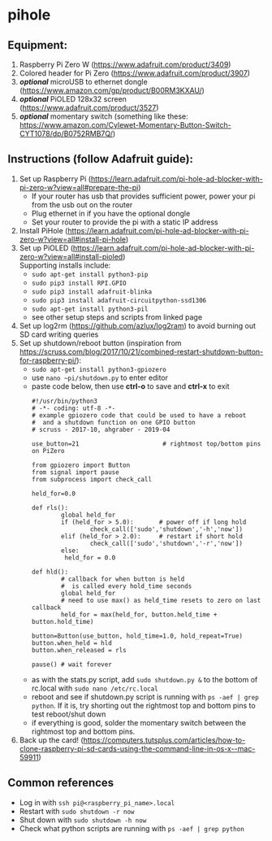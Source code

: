 # pihole

## Equipment:
1. Raspberry Pi Zero W (https://www.adafruit.com/product/3409) 
2. Colored header for Pi Zero (https://www.adafruit.com/product/3907)
3. *__optional__* microUSB to ethernet dongle (https://www.amazon.com/gp/product/B00RM3KXAU/)
4. *__optional__* PiOLED 128x32 screen (https://www.adafruit.com/product/3527) 
5. *__optional__* momentary switch (something like these: https://www.amazon.com/Cylewet-Momentary-Button-Switch-CYT1078/dp/B0752RMB7Q/)

## Instructions (follow Adafruit guide):
1. Set up Raspberry Pi (https://learn.adafruit.com/pi-hole-ad-blocker-with-pi-zero-w?view=all#prepare-the-pi)
    * If your router has usb that provides sufficient power, power your pi from the usb out on the router
    * Plug ethernet in if you have the optional dongle
    * Set your router to provide the pi with a static IP address
2. Install PiHole (https://learn.adafruit.com/pi-hole-ad-blocker-with-pi-zero-w?view=all#install-pi-hole)
3. Set up PiOLED (https://learn.adafruit.com/pi-hole-ad-blocker-with-pi-zero-w?view=all#install-pioled)  
  Supporting installs include:
    * `sudo apt-get install python3-pip`
    * `sudo pip3 install RPI.GPIO`
    * `sudo pip3 install adafruit-blinka`
    * `sudo pip3 install adafruit-circuitpython-ssd1306`
    * `sudo apt-get install python3-pil`
    * see other setup steps and scripts from linked page
4. Set up log2rm (https://github.com/azlux/log2ram) to avoid burning out SD card writing queries
5. Set up shutdown/reboot button (inspiration from https://scruss.com/blog/2017/10/21/combined-restart-shutdown-button-for-raspberry-pi/):
    * `sudo apt-get install python3-gpiozero`
    * use `nano ~pi/shutdown.py` to enter editor
    * paste code below, then use **ctrl-o** to save and **ctrl-x** to exit
      ```
      #!/usr/bin/python3
      # -*- coding: utf-8 -*-
      # example gpiozero code that could be used to have a reboot
      #  and a shutdown function on one GPIO button
      # scruss - 2017-10, ahgraber - 2019-04

      use_button=21                       # rightmost top/bottom pins on PiZero

      from gpiozero import Button
      from signal import pause
      from subprocess import check_call

      held_for=0.0

      def rls():
              global held_for
              if (held_for > 5.0):       # power off if long hold
                      check_call(['sudo','shutdown','-h','now'])
              elif (held_for > 2.0):     # restart if short hold
                      check_call(['sudo','shutdown','-r','now'])
              else:
               held_for = 0.0

      def hld():
              # callback for when button is held
              #  is called every hold_time seconds
              global held_for
              # need to use max() as held_time resets to zero on last callback
              held_for = max(held_for, button.held_time + button.hold_time)

      button=Button(use_button, hold_time=1.0, hold_repeat=True)
      button.when_held = hld
      button.when_released = rls

      pause() # wait forever
      ```
    * as with the stats.py script, add `sudo shutdown.py &` to the bottom of rc.local with `sudo nano /etc/rc.local`
    * reboot and see if shutdown.py script is running with `ps -aef | grep python`.  If it is, try shorting out the rightmost top and bottom pins to test reboot/shut down
    * if everything is good, solder the momentary switch between the rightmost top and bottom pins.
6. Back up the card! (https://computers.tutsplus.com/articles/how-to-clone-raspberry-pi-sd-cards-using-the-command-line-in-os-x--mac-59911)

## Common references
* Log in with `ssh pi@<raspberry_pi_name>.local`
* Restart with `sudo shutdown -r now`
* Shut down with `sudo shutdown -h now`
* Check what python scripts are running with `ps -aef | grep python`
